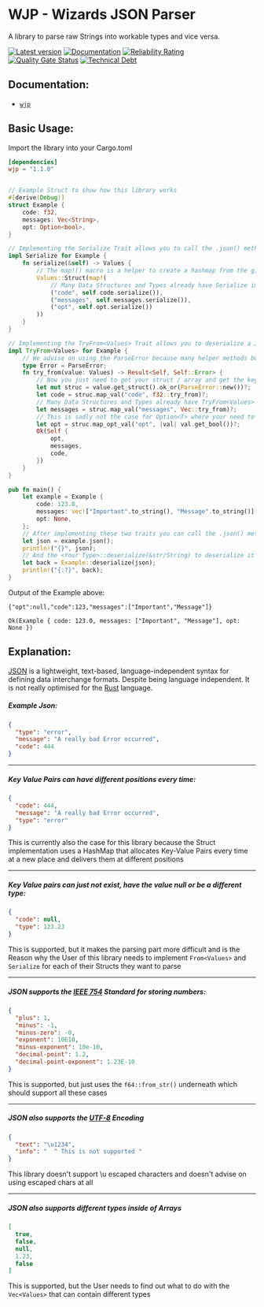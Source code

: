 # WJP - Wizards JSON Parser

A library to parse raw Strings into 
workable types and vice versa.

[![Latest version](https://img.shields.io/badge/crates.io-1.1.0-red)](https://crates.io/crates/wjp)
[![Documentation](https://docs.rs/log/badge.svg)](https://docs.rs/wjp)
[![Reliability Rating](https://sonarcloud.io/api/project_badges/measure?project=AdrisGithub_wjp&metric=reliability_rating)](https://sonarcloud.io/summary/new_code?id=AdrisGithub_wjp)
[![Quality Gate Status](https://sonarcloud.io/api/project_badges/measure?project=AdrisGithub_wjp&metric=alert_status)](https://sonarcloud.io/summary/new_code?id=AdrisGithub_wjp)
[![Technical Debt](https://sonarcloud.io/api/project_badges/measure?project=AdrisGithub_wjp&metric=sqale_index)](https://sonarcloud.io/summary/new_code?id=AdrisGithub_wjp)
## Documentation:

* [`wjp`](https://docs.rs/wjp)

## Basic Usage:

Import the library into your Cargo.toml

```toml
[dependencies]
wjp = "1.1.0"
```

```rust

// Example Struct to show how this library works
#[derive(Debug)]
struct Example {
    code: f32,
    messages: Vec<String>,
    opt: Option<bool>,
}

// Implementing the Serialize Trait allows you to call the .json() method on your struct
impl Serialize for Example {
    fn serialize(&self) -> Values {
        // The map!() macro is a helper to create a hashmap from the given values
        Values::Struct(map!(
            // Many Data Structures and Types already have Serialize implemented
            ("code", self.code.serialize()),
            ("messages", self.messages.serialize()),
            ("opt", self.opt.serialize())
        ))
    }
}

// Implementing the TryFrom<Values> Trait allows you to deserialize a JSON String into your struct
impl TryFrom<Values> for Example {
    // We advise on using the ParseError because many helper methods build on this error
    type Error = ParseError;
    fn try_from(value: Values) -> Result<Self, Self::Error> {
        // Now you just need to get your struct / array and get the keys with their appropriate values
        let mut struc = value.get_struct().ok_or(ParseError::new())?;
        let code = struc.map_val("code", f32::try_from)?;
        // Many Data Structures and Types already have TryFrom<Values> implemented
        let messages = struc.map_val("messages", Vec::try_from)?;
        // This is sadly not the case for Option<T> where your need to find out what the type of T is and parse that
        let opt = struc.map_opt_val("opt", |val| val.get_bool())?;
        Ok(Self {
            opt,
            messages,
            code,
        })
    }
}

pub fn main() {
    let example = Example {
        code: 123.0,
        messages: vec!["Important".to_string(), "Message".to_string()],
        opt: None,
    };
    // After implementing these two traits you can call the .json() method to serialize your struct
    let json = example.json();
    println!("{}", json);
    // And the <Your Type>::deserialize(&str/String) to deserialize it 
    let back = Example::deserialize(json);
    println!("{:?}", back);
}

```

Output of the Example above:

```text
{"opt":null,"code":123,"messages":["Important","Message"]}

Ok(Example { code: 123.0, messages: ["Important", "Message"], opt: None })
```

## Explanation:

[JSON](https://datatracker.ietf.org/doc/html/rfc8259) 
is a lightweight, text-based, language-independent syntax for defining data 
interchange formats. Despite being language independent. It is not really optimised
for the [Rust](https://www.rust-lang.org/) language. 

##### Example Json:

```json
{
  "type": "error",
  "message": "A really bad Error occurred",
  "code": 444
}
```

---

##### Key Value Pairs can have different positions every time:

```json
{
  "code": 444,
  "message": "A really bad Error occurred",
  "type": "error"
}
```

This is currently also the case for this library because the Struct implementation uses a 
HashMap that allocates Key-Value Pairs every time at a new place and delivers them at different positions

---

##### Key Value pairs can just not exist, have the value null or be a different type:

```json
{
  "code": null,
  "type": 123.23
}
```

This is supported, but it makes the parsing part more difficult and is the Reason why 
the User of this library needs to implement `From<Values>` and `Serialize` for each of
their Structs they want to parse

---

##### JSON supports the [IEEE 754](https://de.wikipedia.org/wiki/IEEE_754) Standard for storing numbers:

```json
{
  "plus": 1,
  "minus": -1,
  "minus-zero": -0,
  "exponent": 10E10,
  "minus-exponent": 10e-10,
  "decimal-point": 1.2,
  "decimal-point-exponent": 1.23E-10
}
```
This is supported, but just uses the `f64::from_str()` underneath which should support all these cases 

---

##### JSON also supports the [UTF-8](https://datatracker.ietf.org/doc/html/rfc3629) Encoding

```json
{
  "text": "\u1234",
  "info": "  ^ This is not supported "
}
```
This library doesn't support \u escaped characters and doesn't advise on using escaped chars at all


---

##### JSON also supports different types inside of Arrays 

```json
[
  true,
  false,
  null,
  1.23,
  false
]
```
This is supported, but the User needs to find out what to do with
the `Vec<Values>` that can contain different types
